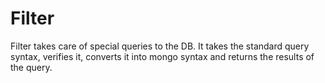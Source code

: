 # Filter

Filter takes care of special queries to the DB. It takes the standard query
syntax, verifies it, converts it into mongo syntax and returns the results of
the query.
